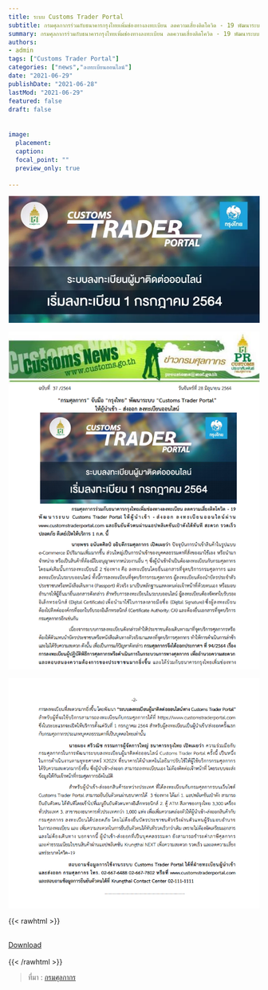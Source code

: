 ```yaml
---
title: ระบบ Customs Trader Portal
subtitle: กรมศุลกากรร่วมกับธนาคารกรุงไทยเพิ่มช่องทางลงทะเบียน ลดความเสี่ยงติดโควิด - 19 พัฒนาระบบ Customs Trader Portal ให้ผู้นำเข้า - ส่งออกลงทะเบียนออนไลน์ผ่าน www.customstraderportal.com
summary: กรมศุลกากรร่วมกับธนาคารกรุงไทยเพิ่มช่องทางลงทะเบียน ลดความเสี่ยงติดโควิด - 19 พัฒนาระบบ Customs Trader Portal ให้ผู้นำเข้า - ส่งออกลงทะเบียนออนไลน์ผ่าน www.customstraderportal.com และยืนยันตัวตนผ่านแอปพลิเคชันเป๋าตังได้ทันที สะดวก รวดเร็ว ปลอดภัย ดีเดย์เปิดให้บริการ  1 ก.ค. นี้
authors:
- admin
tags: ["Customs Trader Portal"]
categories: ["news","ลงทะเบียนออนไลน์"]
date: "2021-06-29"
publishDate: "2021-06-28"
lastMod: "2021-06-29"
featured: false
draft: false


image:
  placement: 
  caption: 
  focal_point: ""
  preview_only: true

---
```


![](featured.png)



![](./newspng_Page1.png)

![](./newspng_Page2.png)


{{< rawhtml >}}

<br>
<div class="article-tags">
<a class="badge badge-danger" href="./docs.pdf" target="_blank" id="download_files_new">Download</a> 
</div>
<br>
{{< /rawhtml >}}

> ที่มา : [กรมศุลกากร](http://www.customs.go.th/cont_strc_simple_with_date.php?current_id=14232932404e505f49464b49464b4c)